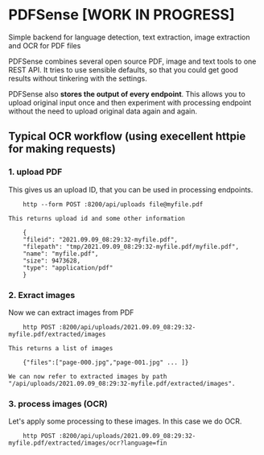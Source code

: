 # PDFSense [WORK IN PROGRESS]
Simple backend for language detection, text extraction, image extraction and OCR for PDF files

PDFSense combines several open source PDF, image and text tools to one REST API. It tries to use sensible defaults, so that you could get good results without tinkering with the settings.

PDFSense also **stores the output of every endpoint**. This allows you to upload original input once and then experiment with processing endpoint without the need to upload original data again and again.

## Typical OCR workflow (using execellent httpie for making requests)
### 1. upload PDF

This gives us an upload ID, that you can be used in processing endpoints.

        http --form POST :8200/api/uploads file@myfile.pdf

    This returns upload id and some other information

        {
        "fileid": "2021.09.09_08:29:32-myfile.pdf",
        "filepath": "tmp/2021.09.09_08:29:32-myfile.pdf/myfile.pdf",
        "name": "myfile.pdf",
        "size": 9473628,
        "type": "application/pdf"
        }



### 2. Exract images

Now we can extract images from PDF

        http POST :8200/api/uploads/2021.09.09_08:29:32-myfile.pdf/extracted/images

    This returns a list of images

        {"files":["page-000.jpg","page-001.jpg" ... ]}

    We can now refer to extracted images by path "/api/uploads/2021.09.09_08:29:32-myfile.pdf/extracted/images".

### 3. process images (OCR)

Let's apply some processing to these images. In this case we do OCR.

        http POST :8200/api/uploads/2021.09.09_08:29:32-myfile.pdf/extracted/images/ocr?language=fin
